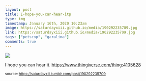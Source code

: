 ```yaml
---
layout: post
title: I-hope-you-can-hear-itp
type: img
timestamp: January 16th, 2020 10:23am
image: https://saturdayxiii.github.io/media/190292235709.jpg
link: https://saturdayxiii.github.io/media/190292235709.jpg
tags: ["petscop", "garalina"]
comments: true
---
```

<img src="https://saturdayxiii.github.io/media/190292235709.jpg"/>

I hope you can hear it.
<a href="https://www.thingiverse.com/thing:4105628" target="_blank">https://www.thingiverse.com/thing:4105628</a><br/>
 
  
<small>source: https://saturdayxiii.tumblr.com/post/190292235709</small>